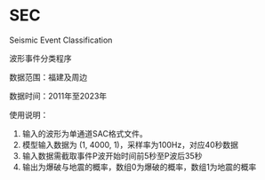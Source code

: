 # SEC
Seismic Event Classification

波形事件分类程序

数据范围：福建及周边

数据时间：2011年至2023年

使用说明：

1. 输入的波形为单通道SAC格式文件。
2. 模型输入数据为 (1, 4000, 1)，采样率为100Hz，对应40秒数据
3. 输入数据需截取事件P波开始时间前5秒至P波后35秒
4. 输出为爆破与地震的概率，数组0为爆破的概率，数组1为地震的概率







